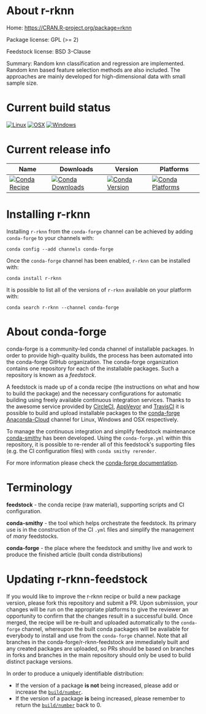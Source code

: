 About r-rknn
============

Home: https://CRAN.R-project.org/package=rknn

Package license: GPL (>= 2)

Feedstock license: BSD 3-Clause

Summary: Random knn classification and regression are implemented. Random knn based feature selection methods are also included. The approaches are mainly developed for high-dimensional data with small sample size.



Current build status
====================

[![Linux](https://img.shields.io/circleci/project/github/conda-forge/r-rknn-feedstock/master.svg?label=Linux)](https://circleci.com/gh/conda-forge/r-rknn-feedstock)
[![OSX](https://img.shields.io/travis/conda-forge/r-rknn-feedstock/master.svg?label=macOS)](https://travis-ci.org/conda-forge/r-rknn-feedstock)
[![Windows](https://img.shields.io/appveyor/ci/conda-forge/r-rknn-feedstock/master.svg?label=Windows)](https://ci.appveyor.com/project/conda-forge/r-rknn-feedstock/branch/master)

Current release info
====================

| Name | Downloads | Version | Platforms |
| --- | --- | --- | --- |
| [![Conda Recipe](https://img.shields.io/badge/recipe-r--rknn-green.svg)](https://anaconda.org/conda-forge/r-rknn) | [![Conda Downloads](https://img.shields.io/conda/dn/conda-forge/r-rknn.svg)](https://anaconda.org/conda-forge/r-rknn) | [![Conda Version](https://img.shields.io/conda/vn/conda-forge/r-rknn.svg)](https://anaconda.org/conda-forge/r-rknn) | [![Conda Platforms](https://img.shields.io/conda/pn/conda-forge/r-rknn.svg)](https://anaconda.org/conda-forge/r-rknn) |

Installing r-rknn
=================

Installing `r-rknn` from the `conda-forge` channel can be achieved by adding `conda-forge` to your channels with:

```
conda config --add channels conda-forge
```

Once the `conda-forge` channel has been enabled, `r-rknn` can be installed with:

```
conda install r-rknn
```

It is possible to list all of the versions of `r-rknn` available on your platform with:

```
conda search r-rknn --channel conda-forge
```


About conda-forge
=================

conda-forge is a community-led conda channel of installable packages.
In order to provide high-quality builds, the process has been automated into the
conda-forge GitHub organization. The conda-forge organization contains one repository
for each of the installable packages. Such a repository is known as a *feedstock*.

A feedstock is made up of a conda recipe (the instructions on what and how to build
the package) and the necessary configurations for automatic building using freely
available continuous integration services. Thanks to the awesome service provided by
[CircleCI](https://circleci.com/), [AppVeyor](http://www.appveyor.com/)
and [TravisCI](https://travis-ci.org/) it is possible to build and upload installable
packages to the [conda-forge](https://anaconda.org/conda-forge)
[Anaconda-Cloud](http://docs.anaconda.org/) channel for Linux, Windows and OSX respectively.

To manage the continuous integration and simplify feedstock maintenance
[conda-smithy](http://github.com/conda-forge/conda-smithy) has been developed.
Using the ``conda-forge.yml`` within this repository, it is possible to re-render all of
this feedstock's supporting files (e.g. the CI configuration files) with ``conda smithy rerender``.

For more information please check the [conda-forge documentation](https://conda-forge.org/docs/).

Terminology
===========

**feedstock** - the conda recipe (raw material), supporting scripts and CI configuration.

**conda-smithy** - the tool which helps orchestrate the feedstock.
                   Its primary use is in the construction of the CI ``.yml`` files
                   and simplify the management of *many* feedstocks.

**conda-forge** - the place where the feedstock and smithy live and work to
                  produce the finished article (built conda distributions)


Updating r-rknn-feedstock
=========================

If you would like to improve the r-rknn recipe or build a new
package version, please fork this repository and submit a PR. Upon submission,
your changes will be run on the appropriate platforms to give the reviewer an
opportunity to confirm that the changes result in a successful build. Once
merged, the recipe will be re-built and uploaded automatically to the
`conda-forge` channel, whereupon the built conda packages will be available for
everybody to install and use from the `conda-forge` channel.
Note that all branches in the conda-forge/r-rknn-feedstock are
immediately built and any created packages are uploaded, so PRs should be based
on branches in forks and branches in the main repository should only be used to
build distinct package versions.

In order to produce a uniquely identifiable distribution:
 * If the version of a package **is not** being increased, please add or increase
   the [``build/number``](http://conda.pydata.org/docs/building/meta-yaml.html#build-number-and-string).
 * If the version of a package **is** being increased, please remember to return
   the [``build/number``](http://conda.pydata.org/docs/building/meta-yaml.html#build-number-and-string)
   back to 0.